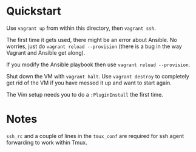 Quickstart
====
Use `vagrant up` from within this directory, then `vagrant ssh`.

The first time it gets used, there might be an error about Ansible. No worries,
just do `vagrant reload --provision` (there is a bug in the way Vagrant and
Ansible get along).

If you modify the Ansible playbook then use `vagrant reload --provision`.

Shut down the VM with `vagrant halt`. Use `vagrant destroy` to completely get rid of the VM if you have messed it up and want to start again.

The Vim setup needs you to do a `:PluginInstall` the first time.

Notes
====
`ssh_rc` and a couple of lines in the `tmux_conf` are required for ssh agent forwarding to work
within Tmux.

